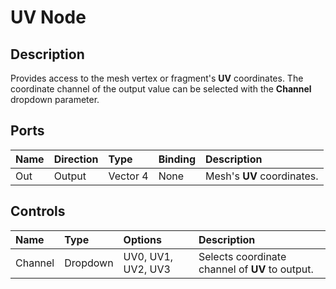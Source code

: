 # UV Node

## Description

Provides access to the mesh vertex or fragment's **UV** coordinates. The coordinate channel of the output value can be selected with the **Channel** dropdown parameter.

## Ports

| Name        | Direction           | Type  | Binding | Description |
|:------------ |:-------------|:-----|:---|:---|
| Out | Output      |    Vector 4 | None | Mesh's **UV** coordinates. |

## Controls

| Name        | Type           | Options  | Description |
|:------------ |:-------------|:-----|:---|
| Channel | Dropdown | UV0, UV1, UV2, UV3 | Selects coordinate channel of **UV** to output. |
